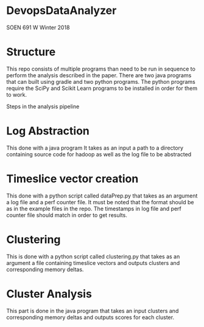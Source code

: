 # DevopsDataAnalyzer
SOEN 691 W Winter 2018

# Structure

This repo consists of multiple programs than need to be run in sequence to perform the analysis described in the paper. There are two java programs that can built using gradle and two python programs. The python programs require the SciPy and Scikit Learn programs to be installed in order for them to work.

Steps in the analysis pipeline

# Log Abstraction

This done with a java program It takes as an input a path to a directory containing source code for hadoop as well as the log file to be abstracted

# Timeslice vector creation

This done with a python script called dataPrep.py that takes as an argument a log file and a perf counter file. It must be noted that the format should be as in the example files in the repo. The timestamps in log file and perf counter file should match in order to get results.

# Clustering

This is done with a python script called clustering.py that takes as an argument a file containing timeslice vectors and outputs clusters and corresponding memory deltas.

# Cluster Analysis

This part is done in the java program that takes an input clusters and corresponding memory deltas and outputs scores for each cluster.
